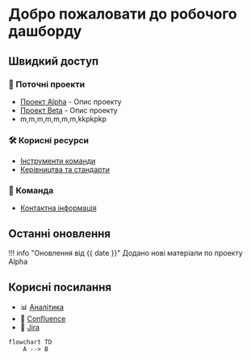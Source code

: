 # Добро пожаловати до робочого дашборду

## Швидкий доступ

### 🚀 Поточні проекти
- [Проект Alpha](projects/project-alpha.md) - Опис проекту
- [Проект Beta](projects/project-beta.md) - Опис проекту
- m,m,m,m,m,m,m,kkpkpkp

### 🛠️ Корисні ресурси
- [Інструменти команди](resources/tools.md)
- [Керівництва та стандарти](resources/guidelines.md)

### 👥 Команда
- [Контактна інформація](team/contacts.md)

## Останні оновлення

!!! info "Оновлення від {{ date }}"
    Додано нові матеріали по проекту Alpha

## Корисні посилання

- 📊 [Аналітика](https://analytics.example.com)
- 📝 [Confluence](https://confluence.example.com)
- 🎯 [Jira](https://jira.example.com)


```mermaid
flowchart TD
    A --> B
```

